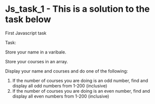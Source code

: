 # Js_task_1 - This is a solution to the task below
First Javascript task

Task: 


Store your name in a varibale. 

Store your courses in an array. 

Display your name and courses and do one of the following: 


1. If the number of courses you are doing is an odd number, find and display all odd numbers from 1-200 (inclusive)
2. If the number of courses you are doing is an even number, find and display all even numbers from 1-200 (inclusive)
